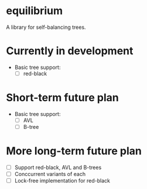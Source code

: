 # equilibrium
A library for self-balancing trees.

# Currently in development

- Basic tree support:
    - [ ] red-black
    
# Short-term future plan

- Basic tree support:
    - [ ] AVL
    - [ ] B-tree

# More long-term future plan

- [ ] Support red-black, AVL and B-trees
- [ ] Conccurrent variants of each
- [ ] Lock-free implementation for red-black
